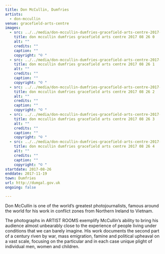 ```yaml
---
title: Don McCullin, Dumfries
artists:
  - don-mccullin
venue: gracefield-arts-centre
images:
  - src: ../../media/don-mccullin-dumfries-gracefield-arts-centre-2017-08-26-0.webp
    title: don mccullin dumfries gracefield arts centre 2017 08 26 0
    alt: ""
    credits: ""
    caption: ""
    copyright: "© "
  - src: ../../media/don-mccullin-dumfries-gracefield-arts-centre-2017-08-26-1.webp
    title: don mccullin dumfries gracefield arts centre 2017 08 26 1
    alt: ""
    credits: ""
    caption: ""
    copyright: "© "
  - src: ../../media/don-mccullin-dumfries-gracefield-arts-centre-2017-08-26-2.webp
    title: don mccullin dumfries gracefield arts centre 2017 08 26 2
    alt: ""
    credits: ""
    caption: ""
    copyright: "© "
  - src: ../../media/don-mccullin-dumfries-gracefield-arts-centre-2017-08-26-3.webp
    title: don mccullin dumfries gracefield arts centre 2017 08 26 3
    alt: ""
    credits: ""
    caption: ""
    copyright: "© "
  - src: ../../media/don-mccullin-dumfries-gracefield-arts-centre-2017-08-26-4.webp
    title: don mccullin dumfries gracefield arts centre 2017 08 26 4
    alt: ""
    credits: ""
    caption: ""
    copyright: "© "
startdate: 2017-08-26
enddate: 2017-11-19
town: Dumfries
url: http://dumgal.gov.uk
ongoing: false

---
```


Don McCullin is one of the world’s greatest photojournalists, famous around the world for his work in conflict zones from Northern Ireland to Vietnam.

The photographs in ARTIST ROOMS exemplify McCullin’s ability to bring his audience almost unbearably close to the experience of people living under conditions that we can barely imagine. His work documents the second part of a century riven by war, mass emigration, famine and political upheaval on a vast scale, focusing on the particular and in each case unique plight of individual men, women and children.